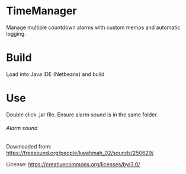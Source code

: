 # TimeManager
Manage multiple countdown alarms with custom memos and automatic logging.

# Build
Load into Java IDE (Netbeans) and build

# Use
Double click .jar file. 
Ensure alarm sound is in the same folder.

###### Alarm sound

Downloaded from: https://freesound.org/people/kwahmah_02/sounds/250629/

License: https://creativecommons.org/licenses/by/3.0/
